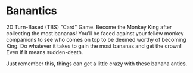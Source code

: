 # Banantics
2D Turn-Based (TBS) "Card" Game. Become the Monkey King after collecting the most bananas! You'll be faced against your fellow monkey companions to see who comes on top to be deemed worthy of becoming King. Do whatever it takes to gain the most bananas and get the crown! Even if it means sudden-death. 

Just remember this, things can get a little crazy with these banana antics.

